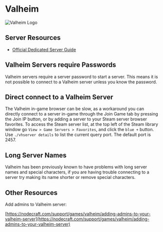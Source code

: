 # Valheim

![Valheim Logo](../.gitbook/assets/vhserver_header.jpg)

## Server Resources

-   [Official Dedicated Server Guide](https://valheim.fandom.com/wiki/Valheim_Dedicated_Server)

## Valheim Servers require Passwords

Valheim servers require a server password to start a server. This means it is not possible to connect to a Valheim server unless you know the password.

## Direct connect to a Valheim Server

The Valheim in-game browser can be slow, as a workaround you can directly connect to a server in-game through the Join Game tab by pressing the Join IP button, or by adding a server to your Steam server browser favorites. To access the Steam server list, at the top left of the Steam library window go `View > Game Servers > Favorites`, and click the `blue +` button. Use `./vhserver details` to list the current query port. The default port is 2457.

## Long Server Names

Valheim has been previously known to have problems with long server names and special characters, if you are having trouble connecting to a server try making its name shorter or remove special characters.

## Other Resources

Add admins to Valheim server:

[https://nodecraft.com/support/games/valheim/adding-admins-to-your-valheim-server](https://nodecraft.com/support/games/valheim/adding-admins-to-your-valheim-server)
